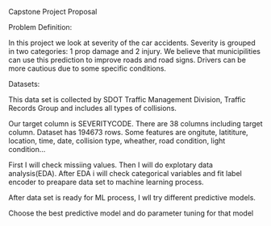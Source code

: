 Capstone Project Proposal

Problem Definition:

In this project we look at severity of the car accidents. Severity is grouped in two categories: 
1 prop damage and 2 injury. We believe that municipilities can use this prediction to improve roads and road signs. 
Drivers can be more cautious due to some specific conditions.

Datasets:

This data set is collected by SDOT Traffic Management Division, Traffic Records Group and includes all types of collisions.

Our target column is SEVERITYCODE. There are 38 columns including target column. Dataset has 194673 rows. 
Some features are ongitute, latititure, location, time, date, collision type, wheather, road condition, light condition...

First I will check missiing values. Then I will do explotary data analysis(EDA). After EDA i will check categorical variables and fit label encoder to preapare data set to machine learning process.

After data set is ready for ML process, I wll try different predictive models.

Choose the best predictive model and do parameter tuning for that model


